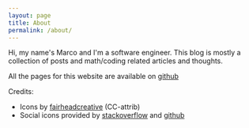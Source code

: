 ```yaml
---
layout: page
title: About
permalink: /about/
---
```


Hi, my name's Marco and I'm a software engineer. This blog is mostly a collection
of posts and math/coding related articles and thoughts.

All the pages for this website are available on [github](https://github.com/marcodiiga/marcodiiga.github.io)

Credits:

* Icons by [fairheadcreative](http://fairheadcreative.com) (CC-attrib)
* Social icons provided by [stackoverflow](http://stackoverflow.com) and [github](https://github.com)
